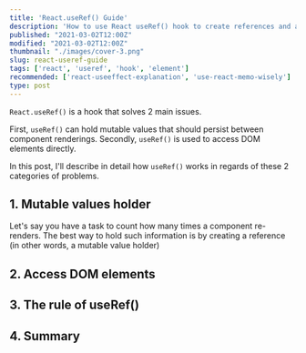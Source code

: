 ```yaml
---
title: 'React.useRef() Guide'
description: 'How to use React useRef() hook to create references and access DOM elements.'
published: "2021-03-02T12:00Z"
modified: "2021-03-02T12:00Z"
thumbnail: "./images/cover-3.png"
slug: react-useref-guide
tags: ['react', 'useref', 'hook', 'element']
recommended: ['react-useeffect-explanation', 'use-react-memo-wisely']
type: post
---
```


`React.useRef()` is a hook that solves 2 main issues.  

First, `useRef()` can hold mutable values that should persist between component renderings. Secondly, `useRef()` is used to access DOM elements directly.  

In this post, I'll describe in detail how `useRef()` works in regards of these 2 categories of problems.  

## 1. Mutable values holder

Let's say you have a task to count how many times a component re-renders. The best way to hold such information is by creating a reference (in other words, a mutable value holder)

## 2. Access DOM elements

## 3. The rule of useRef()

## 4. Summary